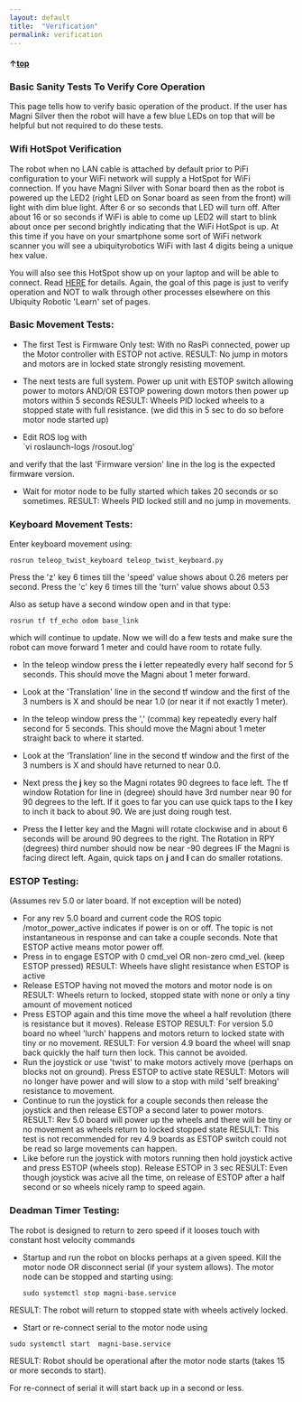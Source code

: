 ```yaml
---
layout: default
title:  "Verification"
permalink: verification
---
```


#### &uarr;[top](https://ubiquityrobotics.github.io/learn/)

### Basic Sanity Tests To Verify Core Operation

This page tells how to verify basic operation of the product.
If the user has Magni Silver then the robot will have a few blue LEDs on top that will be helpful but not required to do these tests.

### Wifi HotSpot Verification

The robot when no LAN cable is attached by default prior to PiFi configuration to your WiFi network will supply a HotSpot for WiFi connection.
If you have Magni Silver with Sonar board then as the robot is powered up the LED2 (right LED on Sonar board as seen from the front) will light with dim blue light.
After 6 or so seconds that LED will turn off. After about 16 or so seconds if WiFi is able to come up LED2 will start to blink about once per second brightly indicating that the WiFi HotSpot is up.
At this time if you have on your smartphone some sort of WiFi network scanner you will see a ubiquityrobotics WiFi with last 4 digits being a unique hex value.

You will also see this HotSpot show up on your laptop and will be able to connect.  Read [HERE](https://learn.ubiquityrobotics.com/connecting) for details.
Again, the goal of this page is just to verify operation and NOT to walk through other processes elsewhere on this Ubiquity Robotic 'Learn' set of pages.

### Basic Movement Tests:
   - The first Test is Firmware Only test:  With no RasPi connected, power up the
Motor controller with ESTOP not active.
     RESULT: No jump in motors and motors are in locked state strongly
resisting movement.

   - The next tests are full system. Power up unit with ESTOP switch allowing power to motors AND/OR
ESTOP powering down motors then power up motors within 5 seconds
     RESULT: Wheels PID locked wheels to a stopped state with full
resistance. (we did this in 5 sec to do so before motor node started up)
   - Edit ROS log with  
   `vi roslaunch-logs /rosout.log'  

   and verify that the last
'Firmware version' line in the log is the expected firmware version.
   - Wait for motor node to be fully started which takes 20 seconds or
so sometimes.
     RESULT: Wheels PID locked still and no jump in movements.

<!--     
   - Using twist set to speed of 0.5 meters per second do following:
(rosrun teleop_twist_keyboard teleop_twist_keyboard.py)
     - Do a rostopic echo /odom to a window. Verify Position X is 0.
Use the 'i' key to rotate wheels very nearly 1 full as you can get
       RESULT: Position x: will be very near 0.64 meters
     - Using a stopwatch and Magni on blocks so it does not drive press
and hold 'i' which tries to move at 1 meter/sec.
       RESULT: 10 full turns should take 13 seconds if the Magni wheels
are running at 1 meter per second
-->
### Keyboard Movement Tests:

Enter keyboard movement using:

    rosrun teleop_twist_keyboard teleop_twist_keyboard.py  

  Press the  'z' key 6 times till the 'speed' value shows about 0.26 meters per second.
    Press the 'c' key 6 times till the 'turn' value shows about 0.53

Also as setup have a second window open and in that type:

    rosrun tf tf_echo odom base_link  
    
which will continue to update.
Now we will do a few tests and make sure the robot can move forward 1 meter and could have room to rotate fully.

   - In the teleop window press  the **i** letter  repeatedly every half second for 5 seconds.   This should move the Magni about 1 meter forward.

   - Look at the 'Translation' line in the second tf window and the first of the 3 numbers is X and should be near 1.0  (or near it if not exactly 1 meter).

   - In the teleop window press the ',' (comma) key repeatedly every half second for 5 seconds. This should move the Magni about 1 meter straight back to where it started.

   - Look at the ‘Translation’ line in the second tf window and the first of the 3 numbers is X and should have returned to near 0.0.

   - Next press the  **j**  key so the Magni rotates 90 degrees to face left.  The tf window Rotation for line in (degree) should have 3rd number near 90 for 90 degrees to the left.  If it goes to far you can use  quick taps to  the  **l** key to inch it back to about 90.  We are just doing rough test.

   - Press the  **l**  letter key and the Magni will rotate clockwise and in about 6 seconds will be around 90 degrees to the right.  The Rotation in RPY (degrees) third number should now be near -90 degrees IF the Magni is facing direct left.  Again, quick taps on  **j**  and **l** can do smaller rotations.

### ESTOP Testing:
(Assumes rev 5.0 or later board. If not exception will be
noted)
   - For any rev 5.0 board and current code the ROS topic
/motor_power_active indicates if power is on or off.
     The topic is not instantaneous in response and can take a couple
seconds.  Note that ESTOP active means motor power off.
   - Press in to engage ESTOP with 0 cmd_vel OR non-zero cmd_vel. (keep
ESTOP pressed)
     RESULT: Wheels have slight resistance when ESTOP is active
   - Release ESTOP having not moved the motors and motor node is on
     RESULT: Wheels return to locked, stopped state with none or only a
tiny amount of movement noticed
   - Press ESTOP again and this time move the wheel a half revolution
(there is resistance but it moves).  Release ESTOP
     RESULT: For version 5.0 board no wheel 'lurch' happens and motors
return to locked state with tiny or no movement.
     RESULT: For version 4.9 board the wheel will snap back quickly the
half turn then lock. This cannot be avoided.
   - Run the joystick or use 'twist' to make motors actively move
(perhaps on blocks not on ground).  Press ESTOP to active state
     RESULT: Motors will no longer have power and will slow to a stop
with mild 'self breaking' resistance to movement.
   - Continue to run the joystick for a couple seconds then release the
joystick and then release ESTOP a second later to power motors.
     RESULT: Rev 5.0 board will power up the wheels and there will be
tiny or no movement as wheels return to locked stopped state
     RESULT: This test is not recommended for rev 4.9 boards as ESTOP
switch could not be read so large movements can happen.
   - Like before run the joystick with motors running then hold joystick
active and press ESTOP (wheels stop).  Release ESTOP in 3 sec
     RESULT: Even though joystick was acive all the time, on release of
ESTOP after a half second or so wheels nicely ramp to speed again.

### Deadman Timer Testing:

The robot is designed to return to zero speed if
it looses touch with constant host velocity commands
   - Startup and run the robot on blocks perhaps at a given speed. Kill
the motor node OR disconnect serial (if your system allows).
     The motor node can be stopped and starting using:

     `sudo systemctl stop magni-base.service`

RESULT: The robot will return to stopped state with wheels actively locked.
   - Start or re-connect serial to the motor node using

   `sudo systemctl start  magni-base.service`

RESULT: Robot should be operational after the motor node starts (takes 15 or more seconds to start).

For re-connect of serial it will start back up in a second or less.
